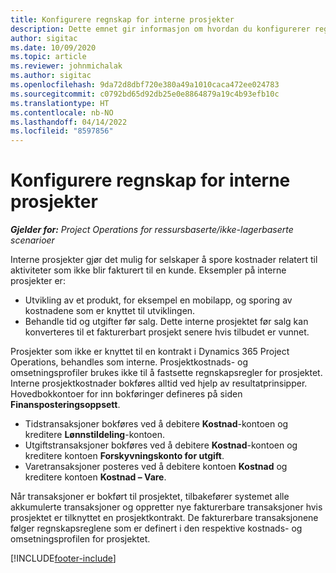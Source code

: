 ```yaml
---
title: Konfigurere regnskap for interne prosjekter
description: Dette emnet gir informasjon om hvordan du konfigurerer regnskapspraksiser for interne prosjekter i Project Operations.
author: sigitac
ms.date: 10/09/2020
ms.topic: article
ms.reviewer: johnmichalak
ms.author: sigitac
ms.openlocfilehash: 9da72d8dbf720e380a49a1010caca472ee024783
ms.sourcegitcommit: c0792bd65d92db25e0e8864879a19c4b93efb10c
ms.translationtype: HT
ms.contentlocale: nb-NO
ms.lasthandoff: 04/14/2022
ms.locfileid: "8597856"
---
```

# <a name="configure-accounting-for-internal-projects"></a>Konfigurere regnskap for interne prosjekter

_**Gjelder for:** Project Operations for ressursbaserte/ikke-lagerbaserte scenarioer_

Interne prosjekter gjør det mulig for selskaper å spore kostnader relatert til aktiviteter som ikke blir fakturert til en kunde. Eksempler på interne prosjekter er:

- Utvikling av et produkt, for eksempel en mobilapp, og sporing av kostnadene som er knyttet til utviklingen.
- Behandle tid og utgifter før salg. Dette interne prosjektet før salg kan konverteres til et fakturerbart prosjekt senere hvis tilbudet er vunnet.

Prosjekter som ikke er knyttet til en kontrakt i Dynamics 365 Project Operations, behandles som interne. Prosjektkostnads- og omsetningsprofiler brukes ikke til å fastsette regnskapsregler for prosjektet. Interne prosjektkostnader bokføres alltid ved hjelp av resultatprinsipper. Hovedbokkontoer for inn bokføringer defineres på siden **Finansposteringsoppsett**.

- Tidstransaksjoner bokføres ved å debitere **Kostnad**-kontoen og kreditere **Lønnstildeling**-kontoen.
- Utgiftstransaksjoner bokføres ved å debitere **Kostnad**-kontoen og kreditere kontoen **Forskyvningskonto for utgift**.
- Varetransaksjoner posteres ved å debitere kontoen **Kostnad** og kreditere kontoen **Kostnad – Vare**.

Når transaksjoner er bokført til prosjektet, tilbakefører systemet alle akkumulerte transaksjoner og oppretter nye fakturerbare transaksjoner hvis prosjektet er tilknyttet en prosjektkontrakt. De fakturerbare transaksjonene følger regnskapsreglene som er definert i den respektive kostnads- og omsetningsprofilen for prosjektet.




[!INCLUDE[footer-include](../includes/footer-banner.md)]
